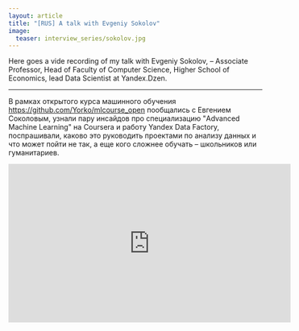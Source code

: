 ```yaml
---
layout: article
title: "[RUS] A talk with Evgeniy Sokolov"
image:
  teaser: interview_series/sokolov.jpg
---
```


Here goes a vide recording of my talk with Evgeniy Sokolov, – Associate Professor, Head of Faculty of Computer Science, Higher School of Economics, lead Data Scientist at Yandex.Dzen. 

*** 

В рамках открытого курса машинного обучения https://github.com/Yorko/mlcourse_open пообщались с Евгением Соколовым, узнали пару инсайдов про специализацию "Advanced Machine Learning" на Coursera и работу Yandex Data Factory, поспрашивали, каково это руководить проектами по анализу данных и что может пойти не так, а еще кого сложнее обучать – школьников или гуманитариев.

<iframe width="560" height="315" src="https://www.youtube.com/embed/Dmkx6KGrjx8" title="YouTube video player" frameborder="0" allow="accelerometer; autoplay; clipboard-write; encrypted-media; gyroscope; picture-in-picture" allowfullscreen></iframe>